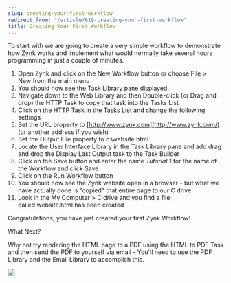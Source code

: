 ```yaml
---
slug: creating-your-first-workflow
redirect_from: "/article/619-creating-your-first-workflow"
title: Creating Your First Workflow
---
```

To start with we are going to create a very simple workflow to demonstrate how Zynk works and implement what would normally take several hours programming in just a couple of minutes.

1. Open Zynk and click on the New Workflow button or choose File > New from the main menu
2. You should now see the Task Library pane displayed.
3. Navigate down to the Web Library and then Double-click (or Drag and drop) the HTTP Task to copy that task into the Tasks List
4. Click on the HTTP Task in the Tasks List and change the following settings
 1. Set the URL property to [http://www.zynk.com](http://www.zynk.com/) (or another address if you wish)
 2. Set the Output File property to c:\website.html
5. Locate the User Interface Library in the Task Library pane and add drag and drop the Display Last Output task to the Task Builder
6. Click on the Save button and enter the name *Tutorial 1* for the name of the Workflow and click Save
7. Click on the Run Workflow button
8. You should now see the Zynk website open in a browser - but what we have actually done is "copied" that entire page to our C drive
9. Look in the My Computer > C drive and you find a file called website.html has been created

Congratulations, you have just created your first Zynk Workflow!  
 
What Next?

Why not try rendering the HTML page to a PDF using the HTML to PDF Task and then send the PDF to yourself via email - You'll need to use the PDF Library and the Email Library to accomplish this.

[![](https://s3.amazonaws.com/helpscout.net/docs/assets/565effd4c697915b26a5c620/images/56b08b76c697914361564852/file-KE1eTQbagZ.png)](https://s3.amazonaws.com/helpscout.net/docs/assets/565effd4c697915b26a5c620/images/56b08b76c697914361564852/file-KE1eTQbagZ.png)